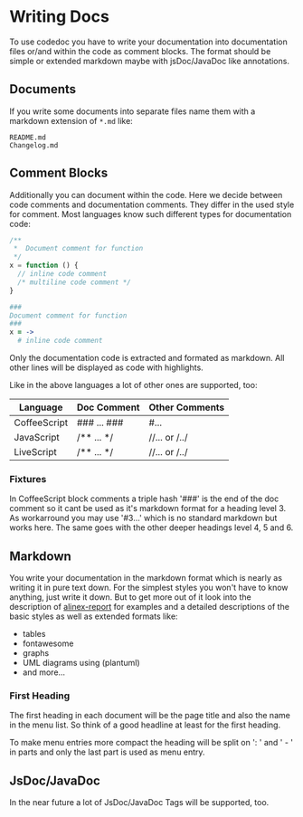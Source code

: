 Writing Docs
=================================================

To use codedoc you have to write your documentation into documentation files
or/and within the code as comment blocks. The format should be simple or extended
markdown maybe with jsDoc/JavaDoc like annotations.


Documents
-------------------------------------------------
If you write some documents into separate files name them with a markdown extension
of `*.md` like:

    README.md
    Changelog.md


Comment Blocks
-------------------------------------------------
Additionally you can document within the code. Here we decide between code comments
and documentation comments. They differ in the used style for comment. Most languages
know such different types for documentation code:

``` javascript
/**
 *  Document comment for function
 */
x = function () {
  // inline code comment
  /* multiline code comment */
}
```

``` coffee
###
Document comment for function
###
x = ->
  # inline code comment
```

Only the documentation code is extracted and formated as markdown. All other lines
will be displayed as code with highlights.

Like in the above languages a lot of other ones are supported, too:

|   Language   | Doc Comment | Other Comments  |
| ------------ | ----------- | --------------- |
| CoffeeScript | ### ... ### | #...            |
| JavaScript   | /** ... */  | //... or /*..*/ |
| LiveScript   | /** ... */  | //... or /*..*/ |

### Fixtures

In CoffeeScript block comments a triple hash '###' is the end of the doc comment
so it cant be used as it's markdown format for a heading level 3. As workarround
you may use '#3...' which is no standard markdown but works here. The same goes
with the other deeper headings level 4, 5 and 6.


Markdown
-------------------------------------------------
You write your documentation in the markdown format which is nearly as writing it
in pure text down. For the simplest styles you won't have to know anything, just
write it down. But to get more out of it look into the description of
[alinex-report](http://alinex.github.io/node-report) for examples and a detailed
descriptions of the basic styles as well as extended formats like:

- tables
- fontawesome
- graphs
- UML diagrams using (plantuml)
- and more...

### First Heading

The first heading in each document will be the page title and also the name in the
menu list. So think of a good headline at least for the first heading.

To make menu entries more compact the heading will be split on ': ' and ' - ' in
parts and only the last part is used as menu entry.


JsDoc/JavaDoc
-------------------------------------------------
In the near future a lot of JsDoc/JavaDoc Tags will be supported, too.
